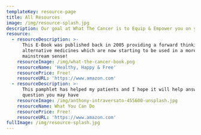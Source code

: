 ```yaml
---
templateKey: resource-page
title: All Resources
image: /img/resource-splash.jpg
description: Our goal at What The Cancer is to Equip & Empower you on your cancer Journey
resource:
  - resourceDescription: >-
      This E-Book was published back in 2005 providing a forward thinking on
      alternative medicines which are now starting to be used in a more
      mainstream sense!
    resourceImage: /img/what-the-cancer-book.png
    resourceName: 'Healthy, Happy & Free'
    resourcePrice: Free!
    resourceURL: 'https://www.amazon.com'
  - resourceDescription: >-
      This pamphlet has helped my patients and I hope it will help answer any
      question you may have
    resourceImage: /img/anthony-intraversato-455600-unsplash.jpg
    resourceName: What You Can Do
    resourcePrice: Free!
    resourceURL: 'https://www.amazon.com'
fullImage: /img/resource-splash.jpg
---
```


